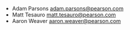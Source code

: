 * Adam Parsons <adam.parsons@pearson.com>
* Matt Tesauro <matt.tesauro@pearson.com>
* Aaron Weaver <aaron.weaver@pearson.com>
